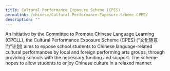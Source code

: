 ```yaml
---
title: Cultural Performance Exposure Scheme (CPES)
permalink: /chinese/Cultural-Performance-Exposure-Scheme-CPES/
description: ""
---
```

An initiative by the Committee to Promote Chinese Language Learning (CPCLL), the Cultural Performance Exposure Scheme (CPES) (“文化随意门”计划) aims to expose school students to Chinese language-related cultural performances by local and foreign performing arts groups, through providing schools with the necessary funding and support. The scheme hopes to allow students to enjoy Chinese culture in a relaxed manner.